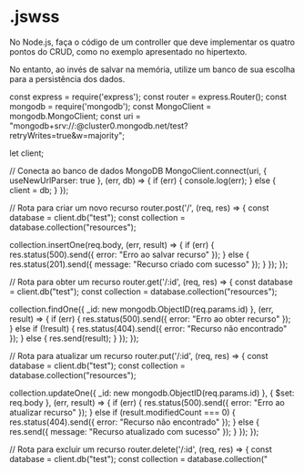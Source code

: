 # .jswss

No Node.js, faça o código de um controller que deve implementar os quatro pontos do CRUD, como no exemplo apresentado no hipertexto. 

No entanto, ao invés de salvar na memória, utilize um banco de sua escolha para a persistência dos dados.


const express = require('express');
const router = express.Router();
const mongodb = require('mongodb');
const MongoClient = mongodb.MongoClient;
const uri = "mongodb+srv://<username>:<password>@cluster0.mongodb.net/test?retryWrites=true&w=majority";

let client;

// Conecta ao banco de dados MongoDB
MongoClient.connect(uri, { useNewUrlParser: true }, (err, db) => {
  if (err) {
    console.log(err);
  } else {
    client = db;
  }
});

// Rota para criar um novo recurso
router.post('/', (req, res) => {
  const database = client.db("test");
  const collection = database.collection("resources");

  collection.insertOne(req.body, (err, result) => {
    if (err) {
      res.status(500).send({ error: "Erro ao salvar recurso" });
    } else {
      res.status(201).send({ message: "Recurso criado com sucesso" });
    }
  });
});

// Rota para obter um recurso
router.get('/:id', (req, res) => {
  const database = client.db("test");
  const collection = database.collection("resources");

  collection.findOne({ _id: new mongodb.ObjectID(req.params.id) }, (err, result) => {
    if (err) {
      res.status(500).send({ error: "Erro ao obter recurso" });
    } else if (!result) {
      res.status(404).send({ error: "Recurso não encontrado" });
    } else {
      res.send(result);
    }
  });
});

// Rota para atualizar um recurso
router.put('/:id', (req, res) => {
  const database = client.db("test");
  const collection = database.collection("resources");

  collection.updateOne({ _id: new mongodb.ObjectID(req.params.id) }, { $set: req.body }, (err, result) => {
    if (err) {
      res.status(500).send({ error: "Erro ao atualizar recurso" });
    } else if (result.modifiedCount === 0) {
      res.status(404).send({ error: "Recurso não encontrado" });
    } else {
      res.send({ message: "Recurso atualizado com sucesso" });
    }
  });
});

// Rota para excluir um recurso
router.delete('/:id', (req, res) => {
  const database = client.db("test");
  const collection = database.collection("
